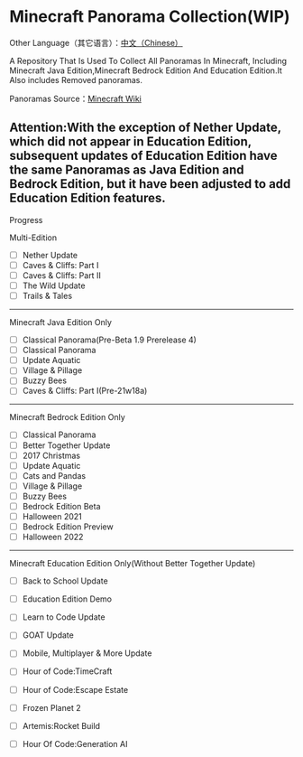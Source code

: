 # Minecraft Panorama Collection(WIP)

Other Language（其它语言）：[中文（Chinese）](https://github.com/SomethingWasWrong-David/Minecraft-Panorama-Collection/blob/main/ReadME-CN.md)

A Repository That Is Used To Collect All Panoramas In Minecraft, Including Minecraft Java Edition,Minecraft Bedrock Edition And Education Edition.It Also includes Removed panoramas.

Panoramas Source：[Minecraft Wiki](https://minecraft.wiki/w/Panorama)

Attention:With the exception of Nether Update, which did not appear in Education Edition, subsequent updates of Education Edition have the same Panoramas as Java Edition and Bedrock Edition, but it have been adjusted to add Education Edition features.
---------------------------------------
Progress

Multi-Edition
- [ ] Nether Update
- [ ] Caves & Cliffs: Part I
- [ ] Caves & Cliffs: Part II
- [ ] The Wild Update
- [ ] Trails & Tales

-----------------------------------------------------------------

Minecraft Java Edition Only
- [ ] Classical Panorama(Pre-Beta 1.9 Prerelease 4)
- [ ] Classical Panorama
- [ ] Update Aquatic
- [ ] Village & Pillage
- [ ] Buzzy Bees
- [ ] Caves & Cliffs: Part I(Pre-21w18a)

-----------------------------------------------------------------

Minecraft Bedrock Edition Only
- [ ] Classical Panorama
- [ ] Better Together Update
- [ ] 2017 Christmas
- [ ] Update Aquatic
- [ ] Cats and Pandas
- [ ] Village & Pillage
- [ ] Buzzy Bees
- [ ] Bedrock Edition Beta
- [ ] Halloween 2021
- [ ] Bedrock Edition Preview
- [ ] Halloween 2022

-----------------------------------------------------------------
Minecraft Education Edition Only(Without Better Together Update)
- [ ] Back to School Update
- [ ] Education Edition Demo
- [ ] Learn to Code Update
- [ ] GOAT Update
- [ ] Mobile, Multiplayer & More Update
- [ ] Hour of Code:TimeCraft
- [ ] Hour of Code:Escape Estate
- [ ] Frozen Planet 2
- [ ] Artemis:Rocket Build
- [ ] Hour Of Code:Generation AI
      
